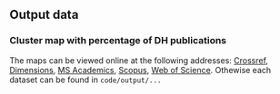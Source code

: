 ## Output data

### Cluster map with percentage of DH publications

The maps can be viewed online at the following addresses: [Crossref](), [Dimensions](), [MS Academics](), [Scopus](), [Web of Science](). Othewise each dataset can be found in `code/output/...`